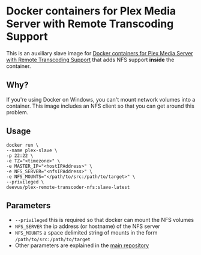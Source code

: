 # Docker containers for Plex Media Server with Remote Transcoding Support

This is an auxiliary slave image for [Docker containers for Plex Media Server with Remote Transcoding Support](https://github.com/deevus/docker-plex-remote-transcoder) that adds NFS support __inside__ the container.

## Why?

If you're using Docker on Windows, you can't mount network volumes into a container. This image includes an NFS client so that you can get around this problem.

## Usage

```
docker run \
--name plex-slave \
-p 22:22 \
-e TZ="<timezone>" \
-e MASTER_IP="<hostIPAddress>" \
-e NFS_SERVER="<nfsIPAddress>" \
-e NFS_MOUNTS="</path/to/src:/path/to/target>" \
--privileged \
deevus/plex-remote-transcoder-nfs:slave-latest
```

## Parameters

- `--privileged` this is required so that docker can mount the NFS volumes
- `NFS_SERVER` the ip address (or hostname) of the NFS server
- `NFS_MOUNTS` a space delimited string of mounts in the form `/path/to/src:/path/to/target`
- Other parameters are explained in the [main repository](https://github.com/deevus/docker-plex-remote-transcoder)
